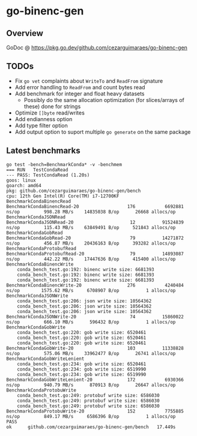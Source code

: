 # go-binenc-gen

## Overview

GoDoc @ https://pkg.go.dev/github.com/cezarguimaraes/go-binenc-gen

## TODOs

- Fix `go vet` complaints about `WriteTo` and `ReadFrom` signature
- Add error handling to `ReadFrom` and count bytes read
- Add benchmark for integer and float heavy datasets
    - Possibly do the same allocation optimization (for slices/arrays of these) done for strings
- Optimize `[]byte` read/writes
- Add endianness option
- Add type filter option
- Add output option to suport multiple `go generate` on the same package

## Latest benchmarks

```
go test -bench=BenchmarkConda* -v -benchmem
=== RUN   TestCondaRead
--- PASS: TestCondaRead (1.20s)
goos: linux
goarch: amd64
pkg: github.com/cezarguimaraes/go-binenc-gen/bench
cpu: 12th Gen Intel(R) Core(TM) i7-12700KF
BenchmarkCondaBinencRead
BenchmarkCondaBinencRead-20                  176           6692881 ns/op         998.28 MB/s    14835038 B/op      26668 allocs/op
BenchmarkCondaJSONRead
BenchmarkCondaJSONRead-20                     12          91524839 ns/op         115.43 MB/s    63849491 B/op     521843 allocs/op
BenchmarkCondaGobRead
BenchmarkCondaGobRead-20                      79          14271872 ns/op         456.87 MB/s    20436163 B/op     393282 allocs/op
BenchmarkCondaProtobufRead
BenchmarkCondaProtobufRead-20                 79          14893087 ns/op         442.22 MB/s    17447636 B/op     415400 allocs/op
BenchmarkCondaBinencWrite
    conda_bench_test.go:192: binenc write size: 6681393
    conda_bench_test.go:192: binenc write size: 6681393
    conda_bench_test.go:192: binenc write size: 6681393
BenchmarkCondaBinencWrite-20                 276           4240484 ns/op        1575.62 MB/s     6708907 B/op          1 allocs/op
BenchmarkCondaJSONWrite
    conda_bench_test.go:206: json write size: 10564362
    conda_bench_test.go:206: json write size: 10564362
    conda_bench_test.go:206: json write size: 10564362
BenchmarkCondaJSONWrite-20                    74          15860022 ns/op         666.10 MB/s      596432 B/op          1 allocs/op
BenchmarkCondaGobWrite
    conda_bench_test.go:220: gob write size: 6520461
    conda_bench_test.go:220: gob write size: 6520461
    conda_bench_test.go:220: gob write size: 6520461
BenchmarkCondaGobWrite-20                    103          11338828 ns/op         575.06 MB/s    33962477 B/op      26741 allocs/op
BenchmarkCondaGobWriteLenient
    conda_bench_test.go:234: gob write size: 6520461
    conda_bench_test.go:234: gob write size: 6519990
    conda_bench_test.go:234: gob write size: 6519990
BenchmarkCondaGobWriteLenient-20             172           6930366 ns/op         940.79 MB/s      870913 B/op      26647 allocs/op
BenchmarkCondaProtobuWrite
    conda_bench_test.go:249: protobuf write size: 6586030
    conda_bench_test.go:249: protobuf write size: 6586030
    conda_bench_test.go:249: protobuf write size: 6586030
BenchmarkCondaProtobuWrite-20                152           7755885 ns/op         849.17 MB/s     6586396 B/op          1 allocs/op
PASS
ok      github.com/cezarguimaraes/go-binenc-gen/bench   17.449s
```
